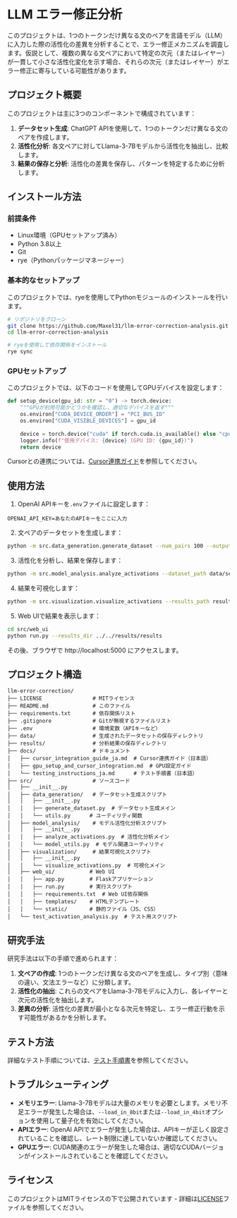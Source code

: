# LLM エラー修正分析

このプロジェクトは、1つのトークンだけ異なる文のペアを言語モデル（LLM）に入力した際の活性化の差異を分析することで、エラー修正メカニズムを調査します。仮説として、複数の異なる文ペアにおいて特定の次元（またはレイヤー）が一貫して小さな活性化変化を示す場合、それらの次元（またはレイヤー）がエラー修正に寄与している可能性があります。

## プロジェクト概要

このプロジェクトは主に3つのコンポーネントで構成されています：

1. **データセット生成**: ChatGPT APIを使用して、1つのトークンだけ異なる文のペアを作成します。
2. **活性化分析**: 各文ペアに対してLlama-3-7Bモデルから活性化を抽出し、比較します。
3. **結果の保存と分析**: 活性化の差異を保存し、パターンを特定するために分析します。

## インストール方法

### 前提条件

- Linux環境（GPUセットアップ済み）
- Python 3.8以上
- Git
- rye（Pythonパッケージマネージャー）

### 基本的なセットアップ

このプロジェクトでは、ryeを使用してPythonモジュールのインストールを行います。

```bash
# リポジトリをクローン
git clone https://github.com/Maxel31/llm-error-correction-analysis.git
cd llm-error-correction-analysis

# ryeを使用して依存関係をインストール
rye sync
```

### GPUセットアップ

このプロジェクトでは、以下のコードを使用してGPUデバイスを設定します：

```python
def setup_device(gpu_id: str = "0") -> torch.device:
    """GPUが利用可能かどうかを確認し、適切なデバイスを返す"""
    os.environ["CUDA_DEVICE_ORDER"] = "PCI_BUS_ID"
    os.environ["CUDA_VISIBLE_DEVICES"] = gpu_id
    
    device = torch.device("cuda" if torch.cuda.is_available() else "cpu")
    logger.info(f"使用デバイス: {device} (GPU ID: {gpu_id})")
    return device
```

Cursorとの連携については、[Cursor連携ガイド](docs/cursor_integration_guide_ja.md)を参照してください。

## 使用方法

1. OpenAI APIキーを`.env`ファイルに設定します：
```
OPENAI_API_KEY=あなたのAPIキーをここに入力
```

2. 文ペアのデータセットを生成します：
```bash
python -m src.data_generation.generate_dataset --num_pairs 100 --output_dir data
```

3. 活性化を分析し、結果を保存します：
```bash
python -m src.model_analysis.analyze_activations --dataset_path data/sentence_pairs_YYYYMMDD_HHMMSS.json --output_dir results
```

4. 結果を可視化します：
```bash
python -m src.visualization.visualize_activations --results_path results/activation_results_YYYYMMDD_HHMMSS.json
```

5. Web UIで結果を表示します：
```bash
cd src/web_ui
python run.py --results_dir ../../results/results
```
その後、ブラウザで http://localhost:5000 にアクセスします。

## プロジェクト構造

```
llm-error-correction/
├── LICENSE                # MITライセンス
├── README.md              # このファイル
├── requirements.txt       # 依存関係リスト
├── .gitignore             # Gitが無視するファイルリスト
├── .env                   # 環境変数（APIキーなど）
├── data/                  # 生成されたデータセットの保存ディレクトリ
├── results/               # 分析結果の保存ディレクトリ
├── docs/                  # ドキュメント
│   ├── cursor_integration_guide_ja.md  # Cursor連携ガイド（日本語）
│   ├── gpu_setup_and_cursor_integration.md  # GPU設定ガイド
│   └── testing_instructions_ja.md      # テスト手順書（日本語）
├── src/                   # ソースコード
│   ├── __init__.py
│   ├── data_generation/   # データセット生成スクリプト
│   │   ├── __init__.py
│   │   ├── generate_dataset.py  # データセット生成メイン
│   │   └── utils.py      # ユーティリティ関数
│   ├── model_analysis/    # モデル活性化分析スクリプト
│   │   ├── __init__.py
│   │   ├── analyze_activations.py  # 活性化分析メイン
│   │   └── model_utils.py  # モデル関連ユーティリティ
│   ├── visualization/     # 結果可視化スクリプト
│   │   ├── __init__.py
│   │   └── visualize_activations.py  # 可視化メイン
│   ├── web_ui/           # Web UI
│   │   ├── app.py        # Flaskアプリケーション
│   │   ├── run.py        # 実行スクリプト
│   │   ├── requirements.txt  # Web UI依存関係
│   │   ├── templates/    # HTMLテンプレート
│   │   └── static/       # 静的ファイル（JS、CSS）
│   └── test_activation_analysis.py  # テスト用スクリプト
```

## 研究手法

研究手法は以下の手順で進められます：

1. **文ペアの作成**: 1つのトークンだけ異なる文のペアを生成し、タイプ別（意味の違い、文法エラーなど）に分類します。
2. **活性化の抽出**: これらの文ペアをLlama-3-7Bモデルに入力し、各レイヤーと次元の活性化を抽出します。
3. **差異の分析**: 活性化の差異が最小となる次元を特定し、エラー修正行動を示す可能性があるかを分析します。

## テスト方法

詳細なテスト手順については、[テスト手順書](docs/testing_instructions_ja.md)を参照してください。

## トラブルシューティング

- **メモリエラー**: Llama-3-7Bモデルは大量のメモリを必要とします。メモリ不足エラーが発生した場合は、`--load_in_8bit`または`--load_in_4bit`オプションを使用して量子化を有効にしてください。
- **APIエラー**: OpenAI APIでエラーが発生した場合は、APIキーが正しく設定されていることを確認し、レート制限に達していないか確認してください。
- **GPUエラー**: CUDA関連のエラーが発生した場合は、適切なCUDAバージョンがインストールされていることを確認してください。

## ライセンス

このプロジェクトはMITライセンスの下で公開されています - 詳細は[LICENSE](LICENSE)ファイルを参照してください。

